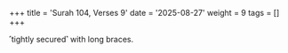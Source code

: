 +++
title = 'Surah 104, Verses 9'
date = '2025-08-27'
weight = 9
tags = []
+++

˹tightly secured˺ with long braces. 